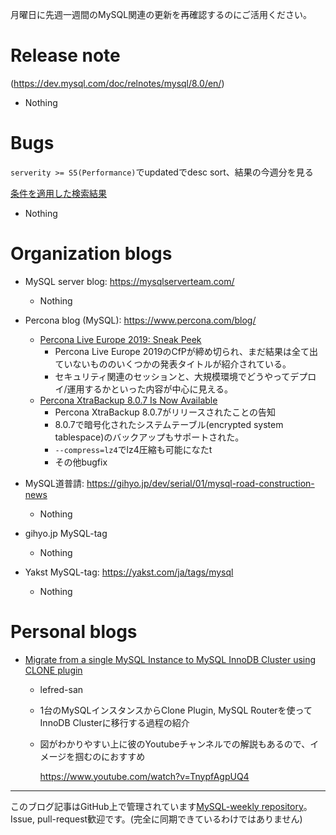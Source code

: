 月曜日に先週一週間のMySQL関連の更新を再確認するのにご活用ください。

# Release note

(https://dev.mysql.com/doc/relnotes/mysql/8.0/en/)

- Nothing

# Bugs

`serverity >= S5(Performance)`でupdatedでdesc sort、結果の今週分を見る

[条件を適用した検索結果](https://bugs.mysql.com/search.php?cmd=display&status=All&severity=-5&os=5&bug_age=0&order_by=mtime&direction=ASC&limit=30&mine=0&reorder_by=mtime)

- Nothing

# Organization blogs

- MySQL server blog: https://mysqlserverteam.com/
  - Nothing


- Percona blog (MySQL): https://www.percona.com/blog/
  - [Percona Live Europe 2019: Sneak Peek](https://www.percona.com/blog/2019/08/07/percona-live-europe-2019-sneak-peek/)
    - Percona Live Europe 2019のCfPが締め切られ、まだ結果は全て出ていないもののいくつかの発表タイトルが紹介されている。
    - セキュリティ関連のセッションと、大規模環境でどうやってデプロイ/運用するかといった内容が中心に見える。
  - [Percona XtraBackup 8.0.7 Is Now Available](https://www.percona.com/blog/2019/08/07/percona-xtrabackup-8-0-7-is-now-available/)
    - Percona XtraBackup 8.0.7がリリースされたことの告知
    - 8.0.7で暗号化されたシステムテーブル(encrypted system tablespace)のバックアップもサポートされた。
    - `--compress=lz4`でlz4圧縮も可能になたt
    - その他bugfix

- MySQL道普請: https://gihyo.jp/dev/serial/01/mysql-road-construction-news
  - Nothing

- gihyo.jp MySQL-tag
  - Nothing

- Yakst MySQL-tag: https://yakst.com/ja/tags/mysql
  - Nothing

# Personal blogs

- [Migrate from a single MySQL Instance to MySQL InnoDB Cluster using CLONE plugin](https://lefred.be/content/migrate-from-a-single-mysql-instance-to-mysql-innodb-cluster-using-clone-plugin/)
  - lefred-san
  - 1台のMySQLインスタンスからClone Plugin, MySQL Routerを使ってInnoDB Clusterに移行する過程の紹介
  - 図がわかりやすい上に彼のYoutubeチャンネルでの解説もあるので、イメージを掴むのにおすすめ


    https://www.youtube.com/watch?v=TnypfAgpUQ4

-----

このブログ記事はGitHub上で管理されています[MySQL-weekly repository](https://github.com/tom--bo/MySQL-weekly)。Issue, pull-request歓迎です。(完全に同期できているわけではありません)
